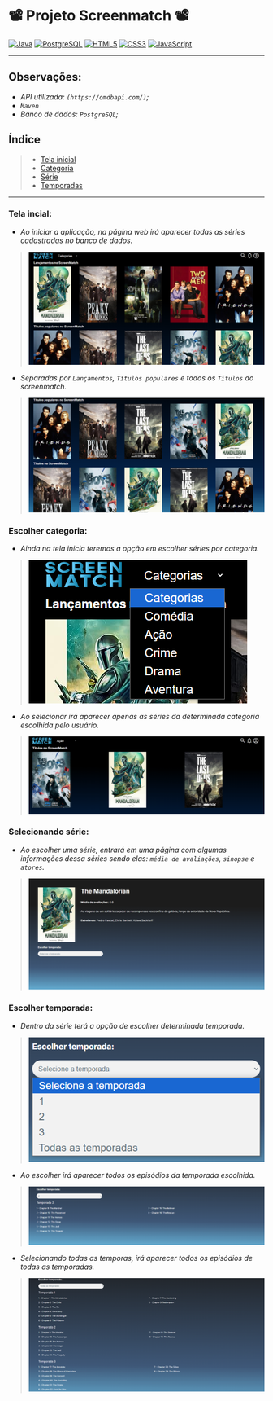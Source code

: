 # 📽️ Projeto Screenmatch 📽️


[![Java](https://img.shields.io/badge/Java-ED8B00?style=for-the-badge&logo=openjdk&logoColor=white)]()
[![PostgreSQL](https://img.shields.io/badge/PostgreSQL-316192?style=for-the-badge&logo=postgresql&logoColor=white)]()
[![HTML5](https://img.shields.io/badge/HTML5-E34F26?style=for-the-badge&logo=html5&logoColor=white)]()
[![CSS3](https://img.shields.io/badge/CSS3-1572B6?style=for-the-badge&logo=css3&logoColor=white)]()
[![JavaScript](https://img.shields.io/badge/JavaScript-F7DF1E?style=for-the-badge&logo=javascript&logoColor=black)]()

---
## Observações:

- _API utilizada: `(https://omdbapi.com/)`;_
- _`Maven`_
- _Banco de dados: `PostgreSQL`;_

## Índice

> -  [Tela inicial](#tela-incial)
> -  [Categoria](#escolher-categoria)
> -  [Série](#selecionando-série)
> -  [Temporadas](#escolher-temporada)

---
### Tela incial:

- _Ao iniciar a aplicação, na página web irá aparecer todas as séries cadastradas no banco de dados._

> <img src="src/assets/telaInicial.png">

- _Separadas por `Lançamentos`, `Títulos populares` e todos os `Títulos` do screenmatch._

> <img src="src/assets/telaInicial2.png">

### Escolher categoria:

- _Ainda na tela inicia teremos a opção em escolher séries por categoria._

> <img src="src/assets/categorias.png">

- _Ao selecionar irá aparecer apenas as séries da determinada categoria escolhida pelo usuário._

> <img src="src/assets/categoriaSelecionada.png">

### Selecionando série:

- _Ao escolher uma série, entrará em uma página com algumas informações dessa séries sendo elas: `média de avaliações`, `sinopse` e `atores`._

> <img src="src/assets/serieSelecionada.png">

### Escolher temporada:

- _Dentro da série terá a opção de escolher determinada temporada._

> <img src="src/assets/escolherTemporada.png">

- _Ao escolher irá aparecer todos os episódios da temporada escolhida._

> <img src="src/assets/temporadaEscolhida.png">

- _Selecionando todas as temporas, irá aparecer todos os episódios de todas as temporadas._

> <img src="src/assets/todasTemporadas.png">